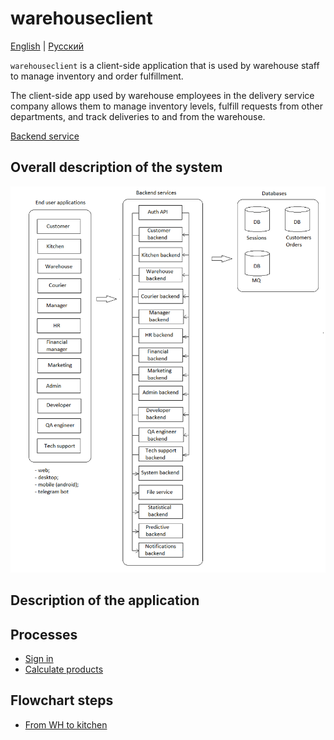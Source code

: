 # warehouseclient

[English](warehouseclient.md) | [Русский](warehouseclient.ru.md)

`warehouseclient` is a client-side application that is used by warehouse staff to manage inventory and order fulfillment.

The client-side app used by warehouse employees in the delivery service company allows them to manage inventory levels, fulfill requests from other departments, and track deliveries to and from the warehouse.

[Backend service](../backend/warehousebackend.md)

## Overall description of the system 

![system_overall](../img/system_overall.png)

## Description of the application

## Processes 

- [Sign in](../processes/auth/signin.md)
- [Calculate products](../processes/warehouse/calculateproducts.md)

## Flowchart steps

- [From WH to kitchen](../flowchartsteps/delivering/wh2kitchen.md)
